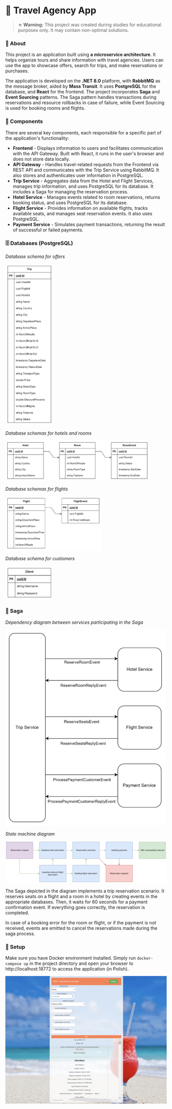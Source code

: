# 🧭 Travel Agency App

> ☣ **Warning:** This project was created during studies for educational purposes only. It may contain non-optimal solutions.

### 📑 About

This project is an application built using **a microservice architecture**. It helps organize tours and share information with travel agencies. Users can use the app to showcase offers, search for trips, and make reservations or purchases.

The application is developed on the **.NET 8.0** platform, with **RabbitMQ** as the message broker, aided by **Mass Transit**. It uses **PostgreSQL** for the database, and **React** for the frontend. The project incorporates **Saga** and **Event Sourcing** patterns. The Saga pattern handles transactions during reservations and resource rollbacks in case of failure, while Event Sourcing is used for booking rooms and flights.

### 🧩 Components

There are several key components, each responsible for a specific part of the application's functionality:

- **Frontend** - Displays information to users and facilitates communication with the API Gateway. Built with React, it runs in the user's browser and does not store data locally.
- **API Gateway** - Handles travel-related requests from the Frontend via REST API and communicates with the Trip Service using RabbitMQ. It also stores and authenticates user information in PostgreSQL.
- **Trip Service** - Aggregates data from the Hotel and Flight Services, manages trip information, and uses PostgreSQL for its database. It includes a Saga for managing the reservation process.
- **Hotel Service** - Manages events related to room reservations, returns booking status, and uses PostgreSQL for its database.
- **Flight Service** - Provides information on available flights, tracks available seats, and manages seat reservation events. It also uses PostgreSQL.
- **Payment Service** - Simulates payment transactions, returning the result of successful or failed payments.

### 🗄️ Databases (PostgreSQL)  

*Database schema for offers* 

<img src="_readme-img/1-TripDB.png?raw=true" width=150 alt="TripDB">

*Database schemas for hotels and rooms*

<img src="_readme-img/1-HotelDB.png?raw=true" width=450 alt="HotelDB">

*Database schemas for flights*

<img src="_readme-img/1-FlightDB.png?raw=true" width=300 alt="FlightDB">

*Database schema for customers*

<img src="_readme-img/1-UserDB.png?raw=true" width=150 alt="UserDB">

### 🚦 Saga

*Dependency diagram between services participating in the Saga*

<img src="_readme-img/2-Saga.png?raw=true" width=500 alt="Saga">

*State machine diagram*

<img src="_readme-img/2-States.png?raw=true" alt="State machine">

The Saga depicted in the diagram implements a trip reservation scenario. It reserves seats on a flight and a room in a hotel by creating events in the appropriate databases. Then, it waits for 60 seconds for a payment confirmation event. If everything goes correctly, the reservation is completed. 

In case of a booking error for the room or flight, or if the payment is not received, events are emitted to cancel the reservations made during the saga process.

### 🚀 Setup

Make sure you have Docker environment installed. Simply run `docker-compose up` in the project directory and open your browser to http://localhost:18772 to access the application (in Polish).

<img src="_readme-img/3-Frontend.png?raw=true" alt="Frontend">
